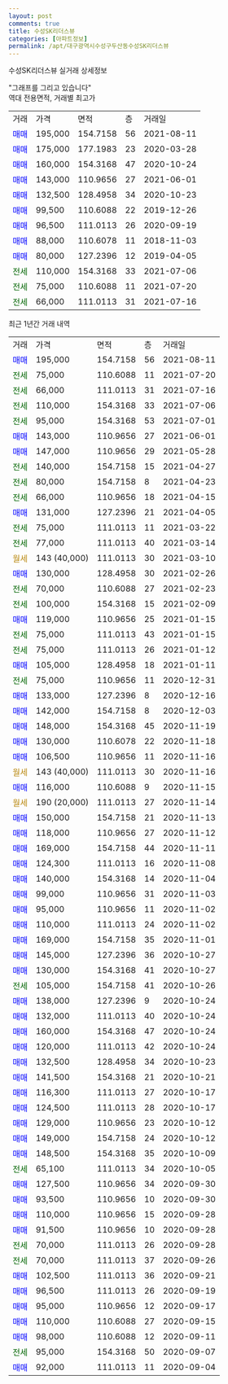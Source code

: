 ```yaml
---
layout: post
comments: true
title: 수성SK리더스뷰
categories: [아파트정보]
permalink: /apt/대구광역시수성구두산동수성SK리더스뷰
---
```


수성SK리더스뷰 실거래 상세정보

<script type="text/javascript">
  google.charts.load('current', {'packages':['line', 'corechart']});
  google.charts.setOnLoadCallback(drawChart);

  function drawChart() {
    var data = new google.visualization.DataTable();
    data.addColumn('date', '거래일');
    data.addColumn('number', "매매");
    data.addColumn('number', "전세");
    data.addColumn('number', "전매");

    data.addRows([[new Date(Date.parse("2021-08-11")), 195000, null, null], [new Date(Date.parse("2021-07-20")), null, 75000, null], [new Date(Date.parse("2021-07-16")), null, 66000, null], [new Date(Date.parse("2021-07-06")), null, 110000, null], [new Date(Date.parse("2021-07-01")), null, 95000, null], [new Date(Date.parse("2021-06-01")), 143000, null, null], [new Date(Date.parse("2021-05-28")), 147000, null, null], [new Date(Date.parse("2021-04-27")), null, 140000, null], [new Date(Date.parse("2021-04-23")), null, 80000, null], [new Date(Date.parse("2021-04-15")), null, 66000, null], [new Date(Date.parse("2021-04-05")), 131000, null, null], [new Date(Date.parse("2021-03-22")), null, 75000, null], [new Date(Date.parse("2021-03-14")), null, 77000, null], [new Date(Date.parse("2021-03-10")), null, null, null], [new Date(Date.parse("2021-02-26")), 130000, null, null], [new Date(Date.parse("2021-02-23")), null, 70000, null], [new Date(Date.parse("2021-02-09")), null, 100000, null], [new Date(Date.parse("2021-01-15")), 119000, null, null], [new Date(Date.parse("2021-01-15")), null, 75000, null], [new Date(Date.parse("2021-01-12")), null, 75000, null], [new Date(Date.parse("2021-01-11")), 105000, null, null], [new Date(Date.parse("2020-12-31")), null, 75000, null], [new Date(Date.parse("2020-12-16")), 133000, null, null], [new Date(Date.parse("2020-12-03")), 142000, null, null], [new Date(Date.parse("2020-11-19")), 148000, null, null], [new Date(Date.parse("2020-11-18")), 130000, null, null], [new Date(Date.parse("2020-11-16")), 106500, null, null], [new Date(Date.parse("2020-11-16")), null, null, null], [new Date(Date.parse("2020-11-15")), 116000, null, null], [new Date(Date.parse("2020-11-14")), null, null, null], [new Date(Date.parse("2020-11-13")), 150000, null, null], [new Date(Date.parse("2020-11-12")), 118000, null, null], [new Date(Date.parse("2020-11-11")), 169000, null, null], [new Date(Date.parse("2020-11-08")), 124300, null, null], [new Date(Date.parse("2020-11-04")), 140000, null, null], [new Date(Date.parse("2020-11-03")), 99000, null, null], [new Date(Date.parse("2020-11-02")), 95000, null, null], [new Date(Date.parse("2020-11-02")), 110000, null, null], [new Date(Date.parse("2020-11-01")), 169000, null, null], [new Date(Date.parse("2020-10-27")), 145000, null, null], [new Date(Date.parse("2020-10-27")), 130000, null, null], [new Date(Date.parse("2020-10-26")), null, 105000, null], [new Date(Date.parse("2020-10-24")), 138000, null, null], [new Date(Date.parse("2020-10-24")), 132000, null, null], [new Date(Date.parse("2020-10-24")), 160000, null, null], [new Date(Date.parse("2020-10-24")), 120000, null, null], [new Date(Date.parse("2020-10-23")), 132500, null, null], [new Date(Date.parse("2020-10-21")), 141500, null, null], [new Date(Date.parse("2020-10-17")), 116300, null, null], [new Date(Date.parse("2020-10-17")), 124500, null, null], [new Date(Date.parse("2020-10-12")), 129000, null, null], [new Date(Date.parse("2020-10-12")), 149000, null, null], [new Date(Date.parse("2020-10-09")), 148500, null, null], [new Date(Date.parse("2020-10-05")), null, 65100, null], [new Date(Date.parse("2020-09-30")), 127500, null, null], [new Date(Date.parse("2020-09-30")), 93500, null, null], [new Date(Date.parse("2020-09-28")), 110000, null, null], [new Date(Date.parse("2020-09-28")), 91500, null, null], [new Date(Date.parse("2020-09-28")), null, 70000, null], [new Date(Date.parse("2020-09-26")), null, 70000, null], [new Date(Date.parse("2020-09-21")), 102500, null, null], [new Date(Date.parse("2020-09-19")), 96500, null, null], [new Date(Date.parse("2020-09-17")), 95000, null, null], [new Date(Date.parse("2020-09-15")), 110000, null, null], [new Date(Date.parse("2020-09-11")), 98000, null, null], [new Date(Date.parse("2020-09-07")), null, 95000, null], [new Date(Date.parse("2020-09-04")), 92000, null, null]]);

    var options = {
      hAxis: {
        format: 'yyyy/MM/dd'
      },    
      lineWidth: 0,
      pointsVisible: true,    
      title: '최근 1년간 유형별 실거래가 분포',
      legend: { position: 'bottom' }
    };

    var formatter = new google.visualization.NumberFormat({pattern:'###,###'} );
    formatter.format(data, 1);
    formatter.format(data, 2);
    
    setTimeout(function() {
        var chart = new google.visualization.LineChart(document.getElementById('columnchart_material'));
        chart.draw(data, (options));
        document.getElementById('loading').style.display = 'none';
    }, 1000);
  }
</script>


<div id="loading" style="z-index:20; display: block; margin-left: 0px">"그래프를 그리고 있습니다"</div>
<div id="columnchart_material" style="width: 95%; margin-left: 0px; display: block"></div>
<!-- contents start -->
역대 전용면적, 거래별 최고가
<table class="sortable">
    <tr>
      <td>거래</td>
      <td>가격</td>
      <td>면적</td>
      <td>층</td>
      <td>거래일</td>
    </tr>
        <tr>
          <td><a style="color: blue">매매</a></td>
          <td>195,000</td>
          <td>154.7158</td>
          <td>56</td>
          <td>2021-08-11</td>
        </tr>            <tr>
          <td><a style="color: blue">매매</a></td>
          <td>175,000</td>
          <td>177.1983</td>
          <td>23</td>
          <td>2020-03-28</td>
        </tr>            <tr>
          <td><a style="color: blue">매매</a></td>
          <td>160,000</td>
          <td>154.3168</td>
          <td>47</td>
          <td>2020-10-24</td>
        </tr>            <tr>
          <td><a style="color: blue">매매</a></td>
          <td>143,000</td>
          <td>110.9656</td>
          <td>27</td>
          <td>2021-06-01</td>
        </tr>            <tr>
          <td><a style="color: blue">매매</a></td>
          <td>132,500</td>
          <td>128.4958</td>
          <td>34</td>
          <td>2020-10-23</td>
        </tr>            <tr>
          <td><a style="color: blue">매매</a></td>
          <td>99,500</td>
          <td>110.6088</td>
          <td>22</td>
          <td>2019-12-26</td>
        </tr>            <tr>
          <td><a style="color: blue">매매</a></td>
          <td>96,500</td>
          <td>111.0113</td>
          <td>26</td>
          <td>2020-09-19</td>
        </tr>            <tr>
          <td><a style="color: blue">매매</a></td>
          <td>88,000</td>
          <td>110.6078</td>
          <td>11</td>
          <td>2018-11-03</td>
        </tr>            <tr>
          <td><a style="color: blue">매매</a></td>
          <td>80,000</td>
          <td>127.2396</td>
          <td>12</td>
          <td>2019-04-05</td>
        </tr>        
        <tr>
              <td><a style="color: darkgreen">전세</a></td>
              <td>110,000</td>
              <td>154.3168</td>
              <td>33</td>
              <td>2021-07-06</td>
            </tr>            <tr>
              <td><a style="color: darkgreen">전세</a></td>
              <td>75,000</td>
              <td>110.6088</td>
              <td>11</td>
              <td>2021-07-20</td>
            </tr>            <tr>
              <td><a style="color: darkgreen">전세</a></td>
              <td>66,000</td>
              <td>111.0113</td>
              <td>31</td>
              <td>2021-07-16</td>
            </tr>        
    
</table>

최근 1년간 거래 내역

<table class="sortable">
    <tr>
      <td>거래</td>
      <td>가격</td>
      <td>면적</td>
      <td>층</td>
      <td>거래일</td>
    </tr>
    <tr>
      <td><a style="color: blue">매매</a></td>
      <td>195,000</td>
      <td>154.7158</td>
      <td>56</td>
      <td>2021-08-11</td>
    </tr>          <tr>
      <td><a style="color: darkgreen">전세</a></td>
      <td>75,000</td>
      <td>110.6088</td>
      <td>11</td>
      <td>2021-07-20</td>
    </tr>          <tr>
      <td><a style="color: darkgreen">전세</a></td>
      <td>66,000</td>
      <td>111.0113</td>
      <td>31</td>
      <td>2021-07-16</td>
    </tr>          <tr>
      <td><a style="color: darkgreen">전세</a></td>
      <td>110,000</td>
      <td>154.3168</td>
      <td>33</td>
      <td>2021-07-06</td>
    </tr>          <tr>
      <td><a style="color: darkgreen">전세</a></td>
      <td>95,000</td>
      <td>154.3168</td>
      <td>53</td>
      <td>2021-07-01</td>
    </tr>          <tr>
      <td><a style="color: blue">매매</a></td>
      <td>143,000</td>
      <td>110.9656</td>
      <td>27</td>
      <td>2021-06-01</td>
    </tr>          <tr>
      <td><a style="color: blue">매매</a></td>
      <td>147,000</td>
      <td>110.9656</td>
      <td>29</td>
      <td>2021-05-28</td>
    </tr>          <tr>
      <td><a style="color: darkgreen">전세</a></td>
      <td>140,000</td>
      <td>154.7158</td>
      <td>15</td>
      <td>2021-04-27</td>
    </tr>          <tr>
      <td><a style="color: darkgreen">전세</a></td>
      <td>80,000</td>
      <td>154.7158</td>
      <td>8</td>
      <td>2021-04-23</td>
    </tr>          <tr>
      <td><a style="color: darkgreen">전세</a></td>
      <td>66,000</td>
      <td>110.9656</td>
      <td>18</td>
      <td>2021-04-15</td>
    </tr>          <tr>
      <td><a style="color: blue">매매</a></td>
      <td>131,000</td>
      <td>127.2396</td>
      <td>21</td>
      <td>2021-04-05</td>
    </tr>          <tr>
      <td><a style="color: darkgreen">전세</a></td>
      <td>75,000</td>
      <td>111.0113</td>
      <td>11</td>
      <td>2021-03-22</td>
    </tr>          <tr>
      <td><a style="color: darkgreen">전세</a></td>
      <td>77,000</td>
      <td>111.0113</td>
      <td>40</td>
      <td>2021-03-14</td>
    </tr>          <tr>
      <td><a style="color: darkgoldenrod">월세</a></td>
      <td>143 (40,000)</td>
      <td>111.0113</td>
      <td>30</td>
      <td>2021-03-10</td>
    </tr>          <tr>
      <td><a style="color: blue">매매</a></td>
      <td>130,000</td>
      <td>128.4958</td>
      <td>30</td>
      <td>2021-02-26</td>
    </tr>          <tr>
      <td><a style="color: darkgreen">전세</a></td>
      <td>70,000</td>
      <td>110.6088</td>
      <td>27</td>
      <td>2021-02-23</td>
    </tr>          <tr>
      <td><a style="color: darkgreen">전세</a></td>
      <td>100,000</td>
      <td>154.3168</td>
      <td>15</td>
      <td>2021-02-09</td>
    </tr>          <tr>
      <td><a style="color: blue">매매</a></td>
      <td>119,000</td>
      <td>110.9656</td>
      <td>25</td>
      <td>2021-01-15</td>
    </tr>          <tr>
      <td><a style="color: darkgreen">전세</a></td>
      <td>75,000</td>
      <td>111.0113</td>
      <td>43</td>
      <td>2021-01-15</td>
    </tr>          <tr>
      <td><a style="color: darkgreen">전세</a></td>
      <td>75,000</td>
      <td>111.0113</td>
      <td>26</td>
      <td>2021-01-12</td>
    </tr>          <tr>
      <td><a style="color: blue">매매</a></td>
      <td>105,000</td>
      <td>128.4958</td>
      <td>18</td>
      <td>2021-01-11</td>
    </tr>          <tr>
      <td><a style="color: darkgreen">전세</a></td>
      <td>75,000</td>
      <td>110.9656</td>
      <td>11</td>
      <td>2020-12-31</td>
    </tr>          <tr>
      <td><a style="color: blue">매매</a></td>
      <td>133,000</td>
      <td>127.2396</td>
      <td>8</td>
      <td>2020-12-16</td>
    </tr>          <tr>
      <td><a style="color: blue">매매</a></td>
      <td>142,000</td>
      <td>154.7158</td>
      <td>8</td>
      <td>2020-12-03</td>
    </tr>          <tr>
      <td><a style="color: blue">매매</a></td>
      <td>148,000</td>
      <td>154.3168</td>
      <td>45</td>
      <td>2020-11-19</td>
    </tr>          <tr>
      <td><a style="color: blue">매매</a></td>
      <td>130,000</td>
      <td>110.6078</td>
      <td>22</td>
      <td>2020-11-18</td>
    </tr>          <tr>
      <td><a style="color: blue">매매</a></td>
      <td>106,500</td>
      <td>110.9656</td>
      <td>11</td>
      <td>2020-11-16</td>
    </tr>          <tr>
      <td><a style="color: darkgoldenrod">월세</a></td>
      <td>143 (40,000)</td>
      <td>111.0113</td>
      <td>30</td>
      <td>2020-11-16</td>
    </tr>          <tr>
      <td><a style="color: blue">매매</a></td>
      <td>116,000</td>
      <td>110.6088</td>
      <td>9</td>
      <td>2020-11-15</td>
    </tr>          <tr>
      <td><a style="color: darkgoldenrod">월세</a></td>
      <td>190 (20,000)</td>
      <td>111.0113</td>
      <td>27</td>
      <td>2020-11-14</td>
    </tr>          <tr>
      <td><a style="color: blue">매매</a></td>
      <td>150,000</td>
      <td>154.7158</td>
      <td>21</td>
      <td>2020-11-13</td>
    </tr>          <tr>
      <td><a style="color: blue">매매</a></td>
      <td>118,000</td>
      <td>110.9656</td>
      <td>27</td>
      <td>2020-11-12</td>
    </tr>          <tr>
      <td><a style="color: blue">매매</a></td>
      <td>169,000</td>
      <td>154.7158</td>
      <td>44</td>
      <td>2020-11-11</td>
    </tr>          <tr>
      <td><a style="color: blue">매매</a></td>
      <td>124,300</td>
      <td>111.0113</td>
      <td>16</td>
      <td>2020-11-08</td>
    </tr>          <tr>
      <td><a style="color: blue">매매</a></td>
      <td>140,000</td>
      <td>154.3168</td>
      <td>14</td>
      <td>2020-11-04</td>
    </tr>          <tr>
      <td><a style="color: blue">매매</a></td>
      <td>99,000</td>
      <td>110.9656</td>
      <td>31</td>
      <td>2020-11-03</td>
    </tr>          <tr>
      <td><a style="color: blue">매매</a></td>
      <td>95,000</td>
      <td>110.9656</td>
      <td>11</td>
      <td>2020-11-02</td>
    </tr>          <tr>
      <td><a style="color: blue">매매</a></td>
      <td>110,000</td>
      <td>111.0113</td>
      <td>24</td>
      <td>2020-11-02</td>
    </tr>          <tr>
      <td><a style="color: blue">매매</a></td>
      <td>169,000</td>
      <td>154.7158</td>
      <td>35</td>
      <td>2020-11-01</td>
    </tr>          <tr>
      <td><a style="color: blue">매매</a></td>
      <td>145,000</td>
      <td>127.2396</td>
      <td>36</td>
      <td>2020-10-27</td>
    </tr>          <tr>
      <td><a style="color: blue">매매</a></td>
      <td>130,000</td>
      <td>154.3168</td>
      <td>41</td>
      <td>2020-10-27</td>
    </tr>          <tr>
      <td><a style="color: darkgreen">전세</a></td>
      <td>105,000</td>
      <td>154.7158</td>
      <td>41</td>
      <td>2020-10-26</td>
    </tr>          <tr>
      <td><a style="color: blue">매매</a></td>
      <td>138,000</td>
      <td>127.2396</td>
      <td>9</td>
      <td>2020-10-24</td>
    </tr>          <tr>
      <td><a style="color: blue">매매</a></td>
      <td>132,000</td>
      <td>111.0113</td>
      <td>40</td>
      <td>2020-10-24</td>
    </tr>          <tr>
      <td><a style="color: blue">매매</a></td>
      <td>160,000</td>
      <td>154.3168</td>
      <td>47</td>
      <td>2020-10-24</td>
    </tr>          <tr>
      <td><a style="color: blue">매매</a></td>
      <td>120,000</td>
      <td>111.0113</td>
      <td>42</td>
      <td>2020-10-24</td>
    </tr>          <tr>
      <td><a style="color: blue">매매</a></td>
      <td>132,500</td>
      <td>128.4958</td>
      <td>34</td>
      <td>2020-10-23</td>
    </tr>          <tr>
      <td><a style="color: blue">매매</a></td>
      <td>141,500</td>
      <td>154.3168</td>
      <td>21</td>
      <td>2020-10-21</td>
    </tr>          <tr>
      <td><a style="color: blue">매매</a></td>
      <td>116,300</td>
      <td>111.0113</td>
      <td>27</td>
      <td>2020-10-17</td>
    </tr>          <tr>
      <td><a style="color: blue">매매</a></td>
      <td>124,500</td>
      <td>111.0113</td>
      <td>28</td>
      <td>2020-10-17</td>
    </tr>          <tr>
      <td><a style="color: blue">매매</a></td>
      <td>129,000</td>
      <td>110.9656</td>
      <td>23</td>
      <td>2020-10-12</td>
    </tr>          <tr>
      <td><a style="color: blue">매매</a></td>
      <td>149,000</td>
      <td>154.7158</td>
      <td>24</td>
      <td>2020-10-12</td>
    </tr>          <tr>
      <td><a style="color: blue">매매</a></td>
      <td>148,500</td>
      <td>154.3168</td>
      <td>35</td>
      <td>2020-10-09</td>
    </tr>          <tr>
      <td><a style="color: darkgreen">전세</a></td>
      <td>65,100</td>
      <td>111.0113</td>
      <td>34</td>
      <td>2020-10-05</td>
    </tr>          <tr>
      <td><a style="color: blue">매매</a></td>
      <td>127,500</td>
      <td>110.9656</td>
      <td>34</td>
      <td>2020-09-30</td>
    </tr>          <tr>
      <td><a style="color: blue">매매</a></td>
      <td>93,500</td>
      <td>110.9656</td>
      <td>10</td>
      <td>2020-09-30</td>
    </tr>          <tr>
      <td><a style="color: blue">매매</a></td>
      <td>110,000</td>
      <td>110.9656</td>
      <td>15</td>
      <td>2020-09-28</td>
    </tr>          <tr>
      <td><a style="color: blue">매매</a></td>
      <td>91,500</td>
      <td>110.9656</td>
      <td>10</td>
      <td>2020-09-28</td>
    </tr>          <tr>
      <td><a style="color: darkgreen">전세</a></td>
      <td>70,000</td>
      <td>111.0113</td>
      <td>26</td>
      <td>2020-09-28</td>
    </tr>          <tr>
      <td><a style="color: darkgreen">전세</a></td>
      <td>70,000</td>
      <td>111.0113</td>
      <td>37</td>
      <td>2020-09-26</td>
    </tr>          <tr>
      <td><a style="color: blue">매매</a></td>
      <td>102,500</td>
      <td>111.0113</td>
      <td>36</td>
      <td>2020-09-21</td>
    </tr>          <tr>
      <td><a style="color: blue">매매</a></td>
      <td>96,500</td>
      <td>111.0113</td>
      <td>26</td>
      <td>2020-09-19</td>
    </tr>          <tr>
      <td><a style="color: blue">매매</a></td>
      <td>95,000</td>
      <td>110.9656</td>
      <td>12</td>
      <td>2020-09-17</td>
    </tr>          <tr>
      <td><a style="color: blue">매매</a></td>
      <td>110,000</td>
      <td>110.6088</td>
      <td>27</td>
      <td>2020-09-15</td>
    </tr>          <tr>
      <td><a style="color: blue">매매</a></td>
      <td>98,000</td>
      <td>110.6088</td>
      <td>12</td>
      <td>2020-09-11</td>
    </tr>          <tr>
      <td><a style="color: darkgreen">전세</a></td>
      <td>95,000</td>
      <td>154.3168</td>
      <td>50</td>
      <td>2020-09-07</td>
    </tr>          <tr>
      <td><a style="color: blue">매매</a></td>
      <td>92,000</td>
      <td>111.0113</td>
      <td>11</td>
      <td>2020-09-04</td>
    </tr>      </table>
<!-- contents end -->    

